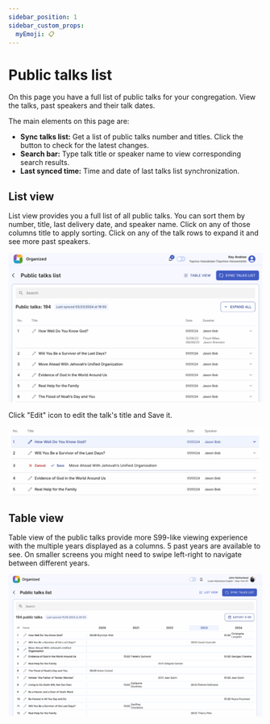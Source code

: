 ```yaml
---
sidebar_position: 1
sidebar_custom_props:
  myEmoji: 📋
---
```


# Public talks list

On this page you have a full list of public talks for your congregation. View the talks, past speakers and their talk dates.

The main elements on this page are:

- **Sync talks list:** Get a list of public talks number and titles. Click the button to check for the latest changes.
- **Search bar:** Type talk title or speaker name to view corresponding search results.
- **Last synced time:** Time and date of last talks list synchronization.

## List view

List view provides you a full list of all public talks. You can sort them by number, title, last delivery date, and speaker name. Click on any of those columns title to apply sorting.
Click on any of the talk rows to expand it and see more past speakers.

![Public talks list](./img/public-talks-general-view.png)

Click "Edit" icon to edit the talk's title and Save it.

![Edit talk](./img/edit-public-talk.png)

## Table view

Table view of the public talks provide more S99-like viewing experience with the multiple years displayed as a columns. 5 past years are available to see. On smaller screens you might need to swipe left-right to navigate between different years.

![Public talks table](./img/talks-table-view.png)
